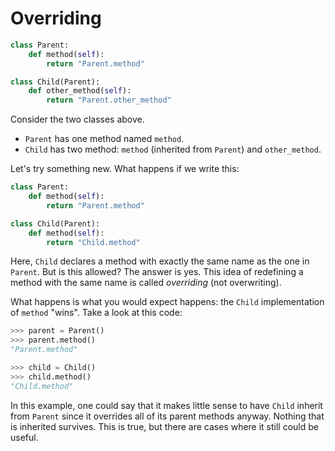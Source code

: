 # Overriding

```python
class Parent:
    def method(self):
        return "Parent.method"

class Child(Parent):
    def other_method(self):
        return "Parent.other_method"
```

Consider the two classes above.

* `Parent` has one method named `method`.
* `Child` has two method: `method` (inherited from `Parent`) and `other_method`.

Let's try something new.
What happens if we write this:

```python
class Parent:
    def method(self):
        return "Parent.method"

class Child(Parent):
    def method(self):
        return "Child.method"
```

Here, `Child` declares a method with exactly the same name as the one in `Parent`.
But is this allowed? The answer is yes. This idea of redefining a method with the same name is called _overriding_ (not overwriting).

What happens is what you would expect happens: the `Child` implementation of `method` "wins".
Take a look at this code:

```python
>>> parent = Parent()
>>> parent.method()
"Parent.method"

>>> child = Child()
>>> child.method()
"Child.method"
```

In this example, one could say that it makes little sense to have `Child` inherit from `Parent` since it overrides all of its parent methods anyway.
Nothing that is inherited survives.
This is true, but there are cases where it still could be useful.

